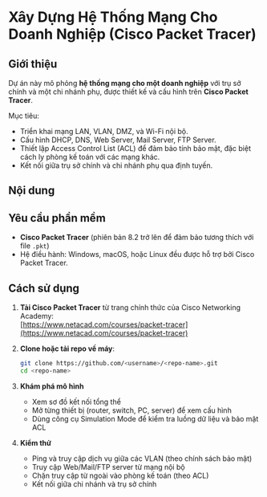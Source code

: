 # Xây Dựng Hệ Thống Mạng Cho Doanh Nghiệp (Cisco Packet Tracer)

## Giới thiệu
Dự án này mô phỏng **hệ thống mạng cho một doanh nghiệp** với trụ sở chính và một chi nhánh phụ, được thiết kế và cấu hình trên **Cisco Packet Tracer**.

Mục tiêu:
- Triển khai mạng LAN, VLAN, DMZ, và Wi-Fi nội bộ.
- Cấu hình DHCP, DNS, Web Server, Mail Server, FTP Server.
- Thiết lập Access Control List (ACL) để đảm bảo tính bảo mật, đặc biệt cách ly phòng kế toán với các mạng khác.
- Kết nối giữa trụ sở chính và chi nhánh phụ qua định tuyến.

## Nội dung
## Yêu cầu phần mềm
- **Cisco Packet Tracer** (phiên bản 8.2 trở lên để đảm bảo tương thích với file `.pkt`)
- Hệ điều hành: Windows, macOS, hoặc Linux đều được hỗ trợ bởi Cisco Packet Tracer.

## Cách sử dụng
1. **Tải Cisco Packet Tracer** từ trang chính thức của Cisco Networking Academy:  
   [https://www.netacad.com/courses/packet-tracer](https://www.netacad.com/courses/packet-tracer)

2. **Clone hoặc tải repo về máy**:
   ```bash
   git clone https://github.com/<username>/<repo-name>.git
   cd <repo-name>

3. **Khám phá mô hình**
   	- Xem sơ đồ kết nối tổng thể
   	- Mở từng thiết bị (router, switch, PC, server) để xem cấu hình
   	- Dùng công cụ Simulation Mode để kiểm tra luồng dữ liệu và bảo mật ACL

4. **Kiểm thử**
   	- Ping và truy cập dịch vụ giữa các VLAN (theo chính sách bảo mật)
   	- Truy cập Web/Mail/FTP server từ mạng nội bộ
   	- Chặn truy cập từ ngoài vào phòng kế toán (theo ACL)
   	- Kết nối giữa chi nhánh và trụ sở chính

